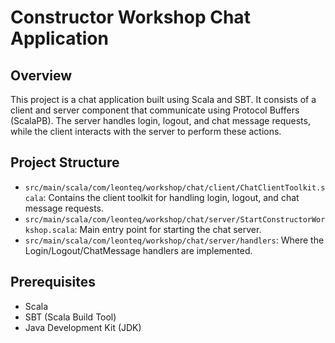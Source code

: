 # Constructor Workshop Chat Application

## Overview

This project is a chat application built using Scala and SBT. 
It consists of a client and server component that communicate using Protocol Buffers (ScalaPB). 
The server handles login, logout, and chat message requests, while the client interacts with the server to perform these actions.

## Project Structure

- `src/main/scala/com/leonteq/workshop/chat/client/ChatClientToolkit.scala`: Contains the client toolkit for handling login, logout, and chat message requests.
- `src/main/scala/com/leonteq/workshop/chat/server/StartConstructorWorkshop.scala`: Main entry point for starting the chat server.
- `src/main/scala/com/leonteq/workshop/chat/server/handlers`: Where the Login/Logout/ChatMessage handlers are implemented.

## Prerequisites

- Scala
- SBT (Scala Build Tool)
- Java Development Kit (JDK)